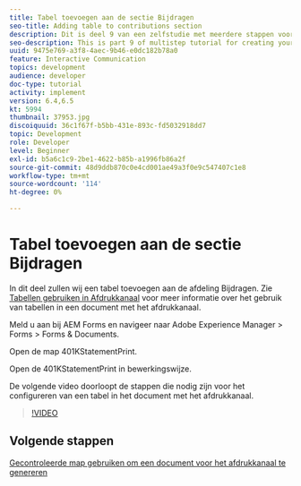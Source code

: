 ```yaml
---
title: Tabel toevoegen aan de sectie Bijdragen
seo-title: Adding table to contributions section
description: Dit is deel 9 van een zelfstudie met meerdere stappen voor het maken van uw eerste interactieve communicatiedocument. In dit deel voegen we een tabel toe aan de sectie voor bijdragen.
seo-description: This is part 9 of multistep tutorial for creating your first interactive communication document.In this part, we will add a table to the contributions section.
uuid: 9475e769-a3f8-4aec-9b46-e0dc182b78a0
feature: Interactive Communication
topics: development
audience: developer
doc-type: tutorial
activity: implement
version: 6.4,6.5
kt: 5994
thumbnail: 37953.jpg
discoiquuid: 36c1f67f-b5bb-431e-893c-fd5032918dd7
topic: Development
role: Developer
level: Beginner
exl-id: b5a6c1c9-2be1-4622-b85b-a1996fb86a2f
source-git-commit: 48d9ddb870c0e4cd001ae49a3f0e9c547407c1e8
workflow-type: tm+mt
source-wordcount: '114'
ht-degree: 0%

---
```


# Tabel toevoegen aan de sectie Bijdragen

In dit deel zullen wij een tabel toevoegen aan de afdeling Bijdragen.
Zie [Tabellen gebruiken in Afdrukkanaal](/help/forms/interactive-communications/table-in-print-channel-documents-video-use.md) voor meer informatie over het gebruik van tabellen in een document met het afdrukkanaal.

Meld u aan bij AEM Forms en navigeer naar Adobe Experience Manager > Forms > Forms &amp; Documents.

Open de map 401KStatementPrint.

Open de 401KStatementPrint in bewerkingswijze.

De volgende video doorloopt de stappen die nodig zijn voor het configureren van een tabel in het document met het afdrukkanaal.

>[!VIDEO](https://video.tv.adobe.com/v/27769?quality=12&learn=on)

## Volgende stappen

[Gecontroleerde map gebruiken om een document voor het afdrukkanaal te genereren](./using-watched-folder-to-generate-document.md)